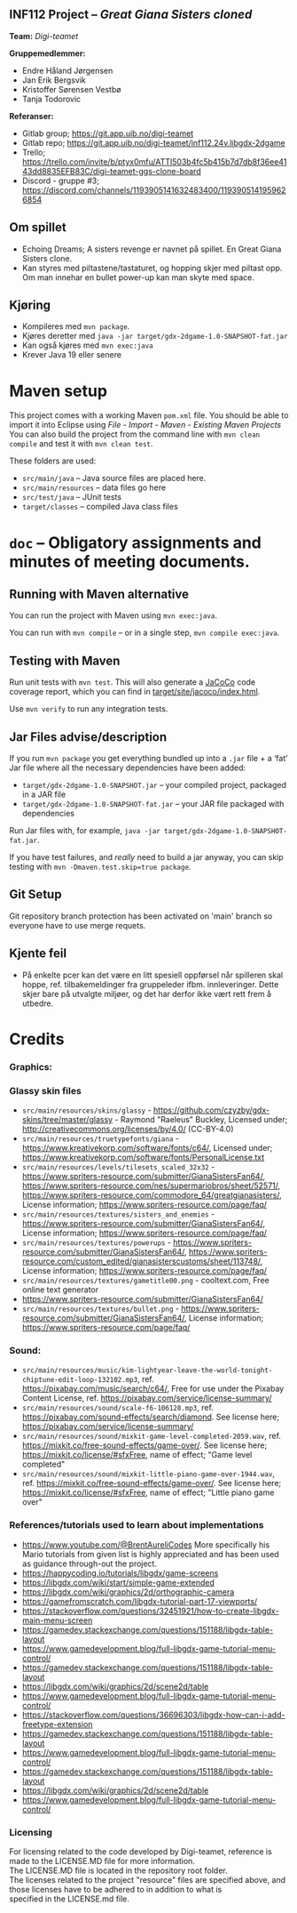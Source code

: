 ## INF112 Project – *Great Giana Sisters cloned*

**Team:** *Digi-teamet*

**Gruppemedlemmer:**
* Endre Håland Jørgensen
* Jan Erik Bergsvik
* Kristoffer Sørensen Vestbø
* Tanja Todorovic

**Referanser:**
* Gitlab group; https://git.app.uib.no/digi-teamet
* Gitlab repo; https://git.app.uib.no/digi-teamet/inf112.24v.libgdx-2dgame
* Trello; https://trello.com/invite/b/ptyx0mfu/ATTI503b4fc5b415b7d7db8f36ee4143dd8835EFB83C/digi-teamet-ggs-clone-board
* Discord - gruppe #3; https://discord.com/channels/1193905141632483400/1193905141959626854

## Om spillet
* Echoing Dreams; A sisters revenge er navnet på spillet. En Great Giana Sisters clone. 
* Kan styres med piltastene/tastaturet, og hopping skjer med piltast opp. Om man innehar en bullet power-up kan man skyte med space.

## Kjøring
* Kompileres med `mvn package`.
* Kjøres deretter med `java -jar target/gdx-2dgame-1.0-SNAPSHOT-fat.jar`
* Kan også kjøres med `mvn exec:java`
* Krever Java 19 eller senere

# Maven setup
This project comes with a working Maven `pom.xml` file. You should be able to import it into Eclipse using *File - Import - Maven - Existing Maven Projects* 
You can also build the project from the command line with `mvn clean compile` and test it with `mvn clean test`.

These folders are used:
* `src/main/java` – Java source files are placed here.
* `src/main/resources` – data files go here
* `src/test/java` – JUnit tests
* `target/classes` – compiled Java class files
# `doc` – Obligatory assignments and minutes of meeting documents.
	
## Running with Maven alternative
You can run the project with Maven using `mvn exec:java`. 

You can run with `mvn compile` – or in a single step, `mvn compile exec:java`.

## Testing with Maven
Run unit tests with `mvn test`.
This will also generate a [JaCoCo](https://www.jacoco.org/jacoco) code coverage report, which you can find in [target/site/jacoco/index.html](target/site/jacoco/index.html).

Use `mvn verify` to run any integration tests. 

## Jar Files advise/description
If you run `mvn package` you get everything bundled up into a `.jar` file + a ‘fat’ Jar file where all the necessary dependencies have been added:

* `target/gdx-2dgame-1.0-SNAPSHOT.jar` – your compiled project, packaged in a JAR file
* `target/gdx-2dgame-1.0-SNAPSHOT-fat.jar` – your JAR file packaged with dependencies

Run Jar files with, for example, `java -jar target/gdx-2dgame-1.0-SNAPSHOT-fat.jar`.

If you have test failures, and *really* need to build a jar anyway, you can skip testing with `mvn -Dmaven.test.skip=true package`.

## Git Setup
Git repository branch protection has been activated on 'main' branch so everyone have to use merge requets.

## Kjente feil
* På enkelte pcer kan det være en litt spesiell oppførsel når spilleren skal hoppe, ref. tilbakemeldinger fra gruppeleder ifbm. innleveringer.
Dette skjer bare på utvalgte miljøer, og det har derfor ikke vært rett frem å utbedre.

# Credits

### Graphics:
### Glassy skin files
* `src/main/resources/skins/glassy` - https://github.com/czyzby/gdx-skins/tree/master/glassy - Raymond "Raeleus" Buckley, Licensed under; http://creativecommons.org/licenses/by/4.0/ (CC-BY-4.0)
* `src/main/resources/truetypefonts/giana` - https://www.kreativekorp.com/software/fonts/c64/, Licensed under; https://www.kreativekorp.com/software/fonts/PersonalLicense.txt
* `src/main/resources/levels/tilesets_scaled_32x32` - https://www.spriters-resource.com/submitter/GianaSistersFan64/, https://www.spriters-resource.com/nes/supermariobros/sheet/52571/, https://www.spriters-resource.com/commodore_64/greatgianasisters/, License information; https://www.spriters-resource.com/page/faq/
* `src/main/resources/textures/sisters_and_enemies` - https://www.spriters-resource.com/submitter/GianaSistersFan64/, License information; https://www.spriters-resource.com/page/faq/
* `src/main/resources/textures/powerups` - https://www.spriters-resource.com/submitter/GianaSistersFan64/, https://www.spriters-resource.com/custom_edited/gianasisterscustoms/sheet/113748/, License information; https://www.spriters-resource.com/page/faq/
* `src/main/resources/textures/gametitle00.png` - 
cooltext.com, Free online text generator
* https://www.spriters-resource.com/submitter/GianaSistersFan64/
* `src/main/resources/textures/bullet.png` - https://www.spriters-resource.com/submitter/GianaSistersFan64/, License information; https://www.spriters-resource.com/page/faq/


### Sound:
* `src/main/resources/music/kim-lightyear-leave-the-world-tonight-chiptune-edit-loop-132102.mp3`, ref. https://pixabay.com/music/search/c64/, Free for use under the Pixabay Content License, ref. https://pixabay.com/service/license-summary/
* `src/main/resources/sound/scale-f6-106128.mp3`, ref. https://pixabay.com/sound-effects/search/diamond. See license here; https://pixabay.com/service/license-summary/
* `src/main/resources/sound/mixkit-game-level-completed-2059.wav`, ref. https://mixkit.co/free-sound-effects/game-over/. See license here; https://mixkit.co/license/#sfxFree, name of effect; "Game level completed"
* `src/main/resources/sound/mixkit-little-piano-game-over-1944.wav`, ref. https://mixkit.co/free-sound-effects/game-over/. See license here; https://mixkit.co/license/#sfxFree, name of effect; "Little piano game over"

### References/tutorials used to learn about implementations
* https://www.youtube.com/@BrentAureliCodes 
More specifically his Mario tutorials from given list is highly appreciated and has been used as guidance through-out the
project.
* https://happycoding.io/tutorials/libgdx/game-screens
* https://libgdx.com/wiki/start/simple-game-extended
* https://libgdx.com/wiki/graphics/2d/orthographic-camera
* https://gamefromscratch.com/libgdx-tutorial-part-17-viewports/
* https://stackoverflow.com/questions/32451921/how-to-create-libgdx-main-menu-screen
* https://gamedev.stackexchange.com/questions/151188/libgdx-table-layout
* https://www.gamedevelopment.blog/full-libgdx-game-tutorial-menu-control/
* https://gamedev.stackexchange.com/questions/151188/libgdx-table-layout
* https://libgdx.com/wiki/graphics/2d/scene2d/table
* https://www.gamedevelopment.blog/full-libgdx-game-tutorial-menu-control/
* https://stackoverflow.com/questions/36696303/libgdx-how-can-i-add-freetype-extension
* https://gamedev.stackexchange.com/questions/151188/libgdx-table-layout
* https://www.gamedevelopment.blog/full-libgdx-game-tutorial-menu-control/
* https://gamedev.stackexchange.com/questions/151188/libgdx-table-layout
* https://libgdx.com/wiki/graphics/2d/scene2d/table
* https://www.gamedevelopment.blog/full-libgdx-game-tutorial-menu-control/

### Licensing
For licensing related to the code developed by Digi-teamet, reference is made to the LICENSE.MD file for more information.  
The LICENSE.MD file is located in the repository root folder.  
The licenses related to the project "resource" files are specified above, and those licenses have to be adhered to in addition to what is  
specified in the LICENSE.md file.   
